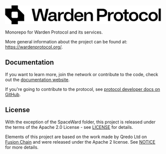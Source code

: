 ![Warden Protocol](./docs/logo.svg)

Monorepo for Warden Protocol and its services.

More general information about the project can be found at:
https://wardenprotocol.org/.

## Documentation

If you want to learn more, join the network or contribute to the code, check out the [documentation website](https://docs.wardenprotocol.org/).

If you're going to contribute to the protocol, see [protocol developer docs on GitHub](protocol-developer-docs).


## License

With the exception of the SpaceWard folder, this project is released under the terms of the Apache 2.0 License - see [LICENSE](./LICENSE) for details.

Elements of this project are based on the work made by Qredo Ltd on [Fusion Chain](https://github.com/qredo/fusionchain) and were released under the Apache 2 license. See [NOTICE](./NOTICE) for more details.
